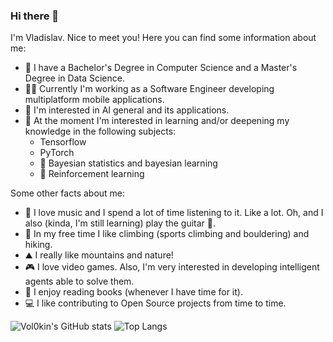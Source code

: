 ### Hi there 👋

I'm Vladislav. Nice to meet you! Here you can find some information about me:

- :triangular_ruler: I have a Bachelor's Degree in Computer Science and a Master's Degree in Data Science.
- :technologist: Currently I'm working as a Software Engineer developing multiplatform mobile applications.
- :rocket: I'm interested in AI general and its applications.
- :seedling: At the moment I'm interested in learning and/or deepening my knowledge in the following subjects:
  + Tensorflow
  + PyTorch
  + :brain: Bayesian statistics and bayesian learning
  + :robot: Reinforcement learning


Some other facts about me:

- :musical_note: I love music and I spend a lot of time listening to it. Like a lot. Oh, and I also (kinda, I'm still learning) play the guitar :guitar:.
- :climbing: In my free time I like climbing (sports climbing and bouldering) and hiking.
- :mountain: I really like mountains and nature!
- :video_game: I love video games. Also, I'm very interested in developing intelligent agents able to solve them.
- :book: I enjoy reading books (whenever I have time for it).
- :computer: I like contributing to Open Source projects from time to time.

![Vol0kin's GitHub stats](https://github-readme-stats.vercel.app/api?username=Vol0kin&count_private=true&show_icons=true&theme=shades-of-purple)
![Top Langs](https://github-readme-stats.vercel.app/api/top-langs/?username=Vol0kin&layout=compact&theme=shades-of-purple)

<!--
**Vol0kin/Vol0kin** is a ✨ _special_ ✨ repository because its `README.md` (this file) appears on your GitHub profile.

Here are some ideas to get you started:

- 🔭 I’m currently working on ...
- 🌱 I’m currently learning ...
- 👯 I’m looking to collaborate on ...
- 🤔 I’m looking for help with ...
- 💬 Ask me about ...
- 📫 How to reach me: ...
- 😄 Pronouns: ...
- ⚡ Fun fact: ...
-->
